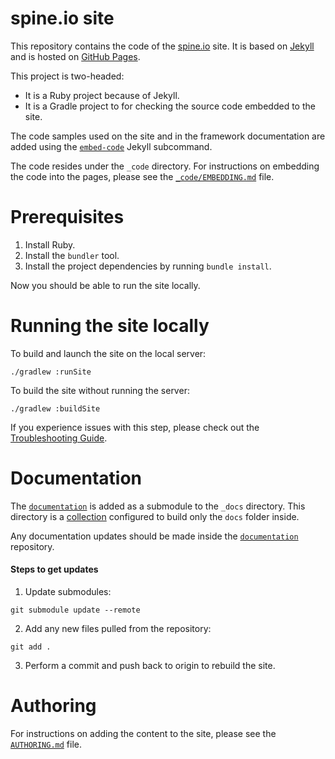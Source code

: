 spine.io site
======
This repository contains the code of the [spine.io](https://spine.io) site. 
It is based on [Jekyll](https://jekyllrb.com/) and is hosted on
[GitHub Pages](https://pages.github.com/).

This project is two-headed:
  * It is a Ruby project because of Jekyll.
  * It is a Gradle project to for checking the source code embedded to the site.   

The code samples used on the site and in the framework documentation are added using
the [`embed-code`](https://github.com/SpineEventEngine/embed-code) Jekyll subcommand.

The code resides under the `_code` directory. For instructions on embedding the code into the pages, 
please see the [`_code/EMBEDDING.md`](_code/EMBEDDING.md) file. 

# Prerequisites

 1. Install Ruby.
 2. Install the `bundler` tool.
 3. Install the project dependencies by running `bundle install`.
 
Now you should be able to run the site locally.

# Running the site locally

To build and launch the site on the local server:
```
./gradlew :runSite
```
To build the site without running the server:
```
./gradlew :buildSite
```
If you experience issues with this step, please check out
the [Troubleshooting Guide](TROUBLESHOOTING.md).

# Documentation

The [`documentation`](https://github.com/SpineEventEngine/documentation.git) is added 
as a submodule to the `_docs` directory. This directory is 
a [collection](https://jekyllrb.com/docs/step-by-step/09-collections/) 
configured to build only the `docs` folder inside.

Any documentation updates should be made inside the 
[`documentation`](https://github.com/SpineEventEngine/documentation.git) repository.

#### Steps to get updates
1. Update submodules:
```
git submodule update --remote
```

2. Add any new files pulled from the repository:
```
git add .
```

3. Perform a commit and push back to origin to rebuild the site.

# Authoring

For instructions on adding the content to the site, please see
the [`AUTHORING.md`](AUTHORING.md) file.
